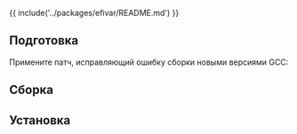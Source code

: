 {{ include('../packages/efivar/README.md') }}

## Подготовка

Примените патч, исправляющий ошибку сборки новыми версиями GCC:

<package-script :package="'efivar'" :type="'patch'"></package-script>

## Сборка

<package-script :package="'efivar'" :type="'build'"></package-script>

## Установка

<package-script :package="'efivar'" :type="'install'"></package-script>
